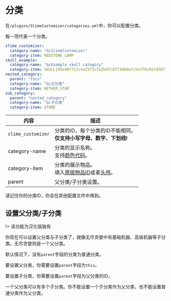 # 分类

在`/plugins/SlimeCustomizer/categories.yml`中，你可以配置分类。

每一项代表一个分类。

```yaml
slime_customizer:
  category-name: "&cSlimeCustomizer"
  category-item: REDSTONE_LAMP
skull_example:
  category-name: "&cExample skull category"
  category-item: SKULL195e90ff12cea25f3cfa2b4fc8773860afc5eff0c9a7d507355816ccc68bbde3
nested_category:
  parent: "this"
  category-name: "&c父分类"
  category-item: NETHER_STAR
sub_category:
  parent: "nested_category"
  category-name: "&c子分类"
  category-item: STONE
```

| 内容 | 描述 |
| -------- | -------- |
| `slime_customizer` | 分类的ID，每个分类的ID不能相同。<br>**仅支持小写字母、数字、下划线!** |
| category-name | 分类的显示名称。<br>支持[颜色代码](./Color-codes)。 |
| category-item | 分类的展示物品。<br>填入[原版物品ID](https://hub.spigotmc.org/javadocs/spigot/org/bukkit/Material.html)或者[头颅](./Skull-Items)。 |
| parent | 父分类/子分类设置。 |

请记住你的分类ID，你会在其他配置文件中用到。

## 设置父分类/子分类

!> 该功能为汉化版独有

你现在可以设置父分类与子分类了，就像无尽贪婪中有基础机器、高级机器等子分类。无尽贪婪则是一个父分类。

默认情况下，没有`parent`字段的分类为普通分类。

要设置父分类，你需要设置`parent`字段为`this`。

要设置子分类，你需要设置`parent`字段为父分类的ID。

一个父分类可以有多个子分类。你不能设置一个子分类作为父分类，也不能设置普通分类作为父分类。
